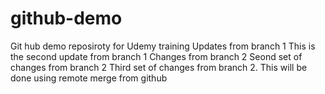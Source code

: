# github-demo
Git hub demo reposiroty for Udemy training
Updates from branch 1
This is the second update from branch 1
Changes from branch 2
Seond set of changes from branch 2
Third set of changes from branch 2. This will be done using remote merge from github